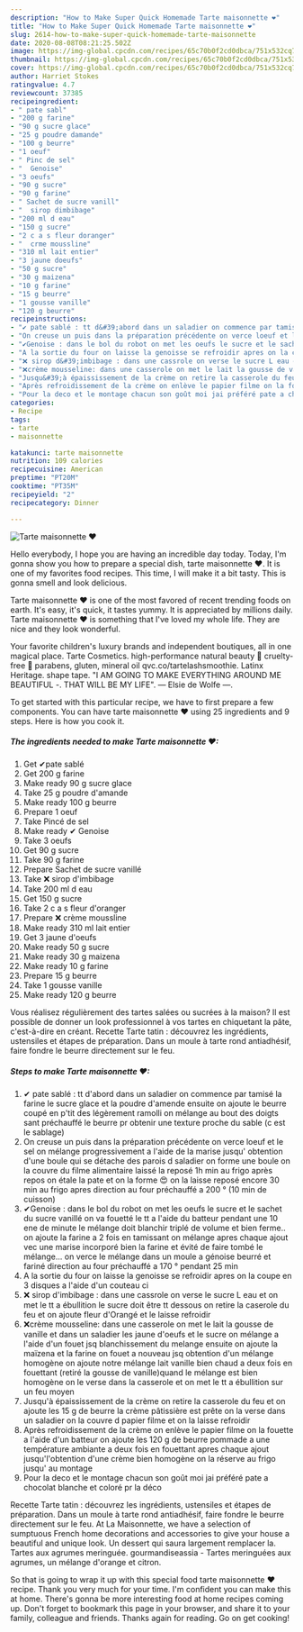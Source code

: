 ```yaml
---
description: "How to Make Super Quick Homemade Tarte maisonnette ❤"
title: "How to Make Super Quick Homemade Tarte maisonnette ❤"
slug: 2614-how-to-make-super-quick-homemade-tarte-maisonnette
date: 2020-08-08T08:21:25.502Z
image: https://img-global.cpcdn.com/recipes/65c70b0f2cd0dbca/751x532cq70/tarte-maisonnette-❤-photo-principale-de-la-recette.jpg
thumbnail: https://img-global.cpcdn.com/recipes/65c70b0f2cd0dbca/751x532cq70/tarte-maisonnette-❤-photo-principale-de-la-recette.jpg
cover: https://img-global.cpcdn.com/recipes/65c70b0f2cd0dbca/751x532cq70/tarte-maisonnette-❤-photo-principale-de-la-recette.jpg
author: Harriet Stokes
ratingvalue: 4.7
reviewcount: 37385
recipeingredient:
- " pate sabl"
- "200 g farine"
- "90 g sucre glace"
- "25 g poudre damande"
- "100 g beurre"
- "1 oeuf"
- " Pinc de sel"
- "  Genoise"
- "3 oeufs"
- "90 g sucre"
- "90 g farine"
- " Sachet de sucre vanill"
- "  sirop dimbibage"
- "200 ml d eau"
- "150 g sucre"
- "2 c a s fleur doranger"
- "  crme moussline"
- "310 ml lait entier"
- "3 jaune doeufs"
- "50 g sucre"
- "30 g maizena"
- "10 g farine"
- "15 g beurre"
- "1 gousse vanille"
- "120 g beurre"
recipeinstructions:
- "✔ pate sablé : tt d&#39;abord dans un saladier on commence par tamisé la farine le sucre glace et la poudre d&#39;amende ensuite on ajoute le beurre coupé en p&#39;tit des légèrement ramolli on mélange au bout des doigts sant préchauffé le beurre pr obtenir une texture proche du sable (c est le sablage)"
- "On creuse un puis dans la préparation précédente on verce loeuf et le sel on mélange progressivement a l&#39;aide de la marise jusqu&#39; obtention d&#39;une boule qui se détache des parois d saladier on forme une boule on la couvre du filme alimentaire laissé la reposé 1h min au frigo après repos on étale la pate et on la forme 😍 on la laisse reposé encore 30 min au frigo apres direction au four préchauffé a 200 ° (10 min de cuisson)"
- "✔Genoise : dans le bol du robot on met les oeufs le sucre et le sachet du sucre vanillé on va fouetté le tt a l&#39;aide du batteur pendant une 10 ene de minute le mélange doit blanchir triplé de volume et bien ferme.. on ajoute la farine a 2 fois en tamissant on mélange apres chaque ajout vec une marise incorporé bien la farine et évité de faire tombé le mélange... on verce le mélange dans un moule a génoise beurré et fariné direction au four préchauffé a 170 ° pendant 25 min"
- "A la sortie du four on laisse la genoisse se refroidir apres on la coupe en 3 disques a l&#39;aide d&#39;un couteau ci"
- "❌ sirop d&#39;imbibage : dans une cassrole on verse le sucre L eau et on met le tt a ébullition le sucre doit être tt dessous on retire la caserole du feu et on ajoute fleur d&#39;Orangé et le laisse refroidir"
- "❌crème mousseline: dans une casserole on met le lait la gousse de vanille et dans un saladier les jaune d&#39;oeufs et le sucre on mélange a l&#39;aide d&#39;un fouet jsq blanchissement du melange ensuite on ajoute la maïzena et la farine on fouet a nouveau jsq obtention d&#39;un mélange homogène on ajoute notre mélange lait vanille bien chaud a deux fois en fouettant (retiré la gousse de vanille)quand le mélange est bien homogène on le verse dans la casserole et on met le tt a ébullition sur un feu moyen"
- "Jusqu&#39;à épaississement de la crème on retire la casserole du feu et on ajoute les 15 g de beurre la crème pâtissière est prête on la verse dans un saladier on la couvre d papier filme et on la laisse refroidir"
- "Après refroidissement de la crème on enlève le papier filme on la fouette a l&#39;aide d&#39;un batteur on ajoute les 120 g de beurre pommade a une température ambiante a deux fois en fouettant apres chaque ajout jusqu&#39;l&#39;obtention d&#39;une crème bien homogène on la réserve au frigo jusqu&#39; au montage"
- "Pour la deco et le montage chacun son goût moi jai préféré pate a chocolat blanche et coloré pr la déco"
categories:
- Recipe
tags:
- tarte
- maisonnette

katakunci: tarte maisonnette 
nutrition: 109 calories
recipecuisine: American
preptime: "PT20M"
cooktime: "PT35M"
recipeyield: "2"
recipecategory: Dinner

---
```



![Tarte maisonnette ❤](https://img-global.cpcdn.com/recipes/65c70b0f2cd0dbca/751x532cq70/tarte-maisonnette-❤-photo-principale-de-la-recette.jpg)

Hello everybody, I hope you are having an incredible day today. Today, I'm gonna show you how to prepare a special dish, tarte maisonnette ❤. It is one of my favorites food recipes. This time, I will make it a bit tasty. This is gonna smell and look delicious.

Tarte maisonnette ❤ is one of the most favored of recent trending foods on earth. It's easy, it's quick, it tastes yummy. It is appreciated by millions daily. Tarte maisonnette ❤ is something that I've loved my whole life. They are nice and they look wonderful.

Your favorite children&#39;s luxury brands and independent boutiques, all in one magical place. Tarte Cosmetics. high-performance natural beauty 🌻 cruelty-free 🙅 parabens, gluten, mineral oil qvc.co/tartelashsmoothie. Latinx Heritage. shape tape. &#34;I AM GOING TO MAKE EVERYTHING AROUND ME BEAUTIFUL -. THAT WILL BE MY LIFE&#34;. — Elsie de Wolfe —.


To get started with this particular recipe, we have to first prepare a few components. You can have tarte maisonnette ❤ using 25 ingredients and 9 steps. Here is how you cook it.

<!--inarticleads1-->

##### The ingredients needed to make Tarte maisonnette ❤:

1. Get  ✔pate sablé
1. Get 200 g farine
1. Make ready 90 g sucre glace
1. Take 25 g poudre d&#39;amande
1. Make ready 100 g beurre
1. Prepare 1 oeuf
1. Take  Pincé de sel
1. Make ready  ✔ Genoise
1. Take 3 oeufs
1. Get 90 g sucre
1. Take 90 g farine
1. Prepare  Sachet de sucre vanillé
1. Take  ❌ sirop d&#39;imbibage
1. Take 200 ml d eau
1. Get 150 g sucre
1. Take 2 c a s fleur d&#39;oranger
1. Prepare  ❌ crème moussline
1. Make ready 310 ml lait entier
1. Get 3 jaune d&#39;oeufs
1. Make ready 50 g sucre
1. Make ready 30 g maizena
1. Make ready 10 g farine
1. Prepare 15 g beurre
1. Take 1 gousse vanille
1. Make ready 120 g beurre


Vous réalisez régulièrement des tartes salées ou sucrées à la maison? Il est possible de donner un look professionnel à vos tartes en chiquetant la pâte, c&#39;est-à-dire en créant. Recette Tarte tatin : découvrez les ingrédients, ustensiles et étapes de préparation. Dans un moule à tarte rond antiadhésif, faire fondre le beurre directement sur le feu. 

<!--inarticleads2-->

##### Steps to make Tarte maisonnette ❤:

1. ✔ pate sablé : tt d&#39;abord dans un saladier on commence par tamisé la farine le sucre glace et la poudre d&#39;amende ensuite on ajoute le beurre coupé en p&#39;tit des légèrement ramolli on mélange au bout des doigts sant préchauffé le beurre pr obtenir une texture proche du sable (c est le sablage)
1. On creuse un puis dans la préparation précédente on verce loeuf et le sel on mélange progressivement a l&#39;aide de la marise jusqu&#39; obtention d&#39;une boule qui se détache des parois d saladier on forme une boule on la couvre du filme alimentaire laissé la reposé 1h min au frigo après repos on étale la pate et on la forme 😍 on la laisse reposé encore 30 min au frigo apres direction au four préchauffé a 200 ° (10 min de cuisson)
1. ✔Genoise : dans le bol du robot on met les oeufs le sucre et le sachet du sucre vanillé on va fouetté le tt a l&#39;aide du batteur pendant une 10 ene de minute le mélange doit blanchir triplé de volume et bien ferme.. on ajoute la farine a 2 fois en tamissant on mélange apres chaque ajout vec une marise incorporé bien la farine et évité de faire tombé le mélange... on verce le mélange dans un moule a génoise beurré et fariné direction au four préchauffé a 170 ° pendant 25 min
1. A la sortie du four on laisse la genoisse se refroidir apres on la coupe en 3 disques a l&#39;aide d&#39;un couteau ci
1. ❌ sirop d&#39;imbibage : dans une cassrole on verse le sucre L eau et on met le tt a ébullition le sucre doit être tt dessous on retire la caserole du feu et on ajoute fleur d&#39;Orangé et le laisse refroidir
1. ❌crème mousseline: dans une casserole on met le lait la gousse de vanille et dans un saladier les jaune d&#39;oeufs et le sucre on mélange a l&#39;aide d&#39;un fouet jsq blanchissement du melange ensuite on ajoute la maïzena et la farine on fouet a nouveau jsq obtention d&#39;un mélange homogène on ajoute notre mélange lait vanille bien chaud a deux fois en fouettant (retiré la gousse de vanille)quand le mélange est bien homogène on le verse dans la casserole et on met le tt a ébullition sur un feu moyen
1. Jusqu&#39;à épaississement de la crème on retire la casserole du feu et on ajoute les 15 g de beurre la crème pâtissière est prête on la verse dans un saladier on la couvre d papier filme et on la laisse refroidir
1. Après refroidissement de la crème on enlève le papier filme on la fouette a l&#39;aide d&#39;un batteur on ajoute les 120 g de beurre pommade a une température ambiante a deux fois en fouettant apres chaque ajout jusqu&#39;l&#39;obtention d&#39;une crème bien homogène on la réserve au frigo jusqu&#39; au montage
1. Pour la deco et le montage chacun son goût moi jai préféré pate a chocolat blanche et coloré pr la déco


Recette Tarte tatin : découvrez les ingrédients, ustensiles et étapes de préparation. Dans un moule à tarte rond antiadhésif, faire fondre le beurre directement sur le feu. At La Maisonnette, we have a selection of sumptuous French home decorations and accessories to give your house a beautiful and unique look. Un dessert qui saura largement remplacer la. Tartes aux agrumes meringuée. gourmandiseassia - Tartes meringuées aux agrumes, un mélange d&#39;orange et citron. 

So that is going to wrap it up with this special food tarte maisonnette ❤ recipe. Thank you very much for your time. I'm confident you can make this at home. There's gonna be more interesting food at home recipes coming up. Don't forget to bookmark this page in your browser, and share it to your family, colleague and friends. Thanks again for reading. Go on get cooking!
